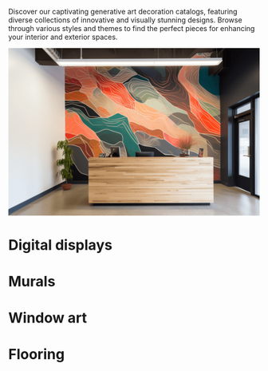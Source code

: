 

Discover our captivating generative art decoration catalogs, featuring diverse collections of innovative and visually stunning designs. Browse through various styles and themes to find the perfect pieces for enhancing your interior and exterior spaces.

![Desk](/images/desk.png)

# Digital displays

# Murals

# Window art


# Flooring



